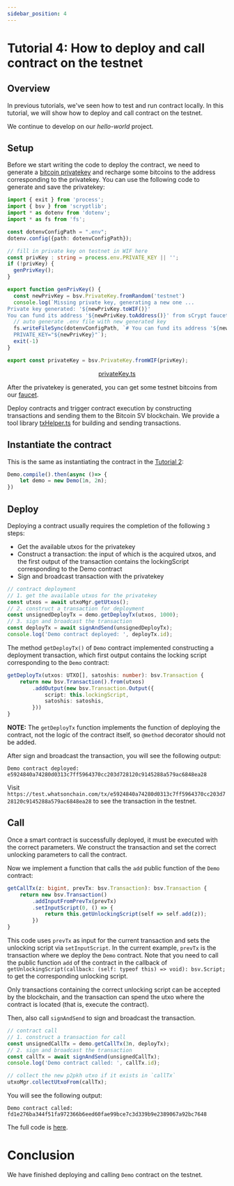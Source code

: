 ```yaml
---
sidebar_position: 4
---
```


# Tutorial 4: How to deploy and call contract on the testnet


## Overview

In previous tutorials, we've seen how to test and run contract locally. In this tutorial, we will show how to deploy and call contract on the testnet. 

We continue to develop on our *hello-world* project.

## Setup

Before we start writing the code to deploy the contract, we need to generate a [bitcoin privatekey](https://en.bitcoin.it/wiki/Private_key) and recharge some bitcoins to the address corresponding to the privatekey. You can use the following code to generate and save the privatekey:

```ts
import { exit } from 'process';
import { bsv } from 'scryptlib';
import * as dotenv from 'dotenv';
import * as fs from 'fs';

const dotenvConfigPath = ".env";
dotenv.config({path: dotenvConfigPath});

// fill in private key on testnet in WIF here
const privKey : string = process.env.PRIVATE_KEY || '';
if (!privKey) {
  genPrivKey();
}

export function genPrivKey() {
  const newPrivKey = bsv.PrivateKey.fromRandom('testnet')
  console.log(`Missing private key, generating a new one ...
Private key generated: '${newPrivKey.toWIF()}'
You can fund its address '${newPrivKey.toAddress()}' from sCrypt faucet https://scrypt.io/#faucet`);
  // auto generate .env file with new generated key
  fs.writeFileSync(dotenvConfigPath, `# You can fund its address '${newPrivKey.toAddress()}' from sCrypt faucet https://scrypt.io/#faucet
  PRIVATE_KEY="${newPrivKey}"`);
  exit(-1)
}

export const privateKey = bsv.PrivateKey.fromWIF(privKey);
```

<center><a href="https://github.com/sCrypt-Inc/scryptTS-examples/blob/master/tests/privateKey.ts">privateKey.ts</a></center>

After the privatekey is generated, you can get some testnet bitcoins from our [faucet](https://scrypt.io/#faucet).


Deploy contracts and trigger contract execution by constructing transactions and sending them to the Bitcoin SV blockchain. We provide a tool library [txHelper.ts](https://github.com/sCrypt-Inc/scryptTS-examples/blob/master/tests/txHelper.ts) for building and sending transactions.

## Instantiate the contract

This is the same as instantiating the contract in the [Tutorial 2](./how-to-test-contract.md#instantiate-the-contract):

```ts
Demo.compile().then(async ()=> {
    let demo = new Demo(1n, 2n);
})
```

## Deploy


Deploying a contract usually requires the completion of the following `3` steps:

- Get the available utxos for the privatekey
- Construct a transaction: the input of which is the acquired utxos, and the first output of the transaction contains the lockingScript corresponding to the Demo contract
- Sign and broadcast transaction with the privatekey

```ts
// contract deployment
// 1. get the available utxos for the privatekey
const utxos = await utxoMgr.getUtxos();
// 2. construct a transaction for deployment
const unsignedDeployTx = demo.getDeployTx(utxos, 1000);
// 3. sign and broadcast the transaction
const deployTx = await signAndSend(unsignedDeployTx);
console.log('Demo contract deployed: ', deployTx.id);
```

The method `getDeployTx()` of `Demo` contract implemented constructing a deployment transaction, which first output contains the locking script corresponding to the `Demo` contract:

```ts
getDeployTx(utxos: UTXO[], satoshis: number): bsv.Transaction {
    return new bsv.Transaction().from(utxos)
        .addOutput(new bsv.Transaction.Output({
            script: this.lockingScript,
            satoshis: satoshis,
        }))
}
```

**NOTE:** The `getDeployTx` function implements the function of deploying the contract, not the logic of the contract itself, so `@method` decorator should not be added.

After sign and broadcast the transaction, you will see the following output:

```
Demo contract deployed:  e5924840a74280d0313c7ff5964370cc203d728120c9145288a579ac6848ea28
```

Visit `https://test.whatsonchain.com/tx/e5924840a74280d0313c7ff5964370cc203d728120c9145288a579ac6848ea28` to see the transaction in the testnet.

## Call

Once a smart contract is successfully deployed, it must be executed with the correct parameters. We construct the transaction and set the correct unlocking parameters to call the contract.

Now we implement a function that calls the `add` public function of the `Demo` contract:

```ts
getCallTx(z: bigint, prevTx: bsv.Transaction): bsv.Transaction {
    return new bsv.Transaction()
        .addInputFromPrevTx(prevTx)
        .setInputScript(0, () => {
            return this.getUnlockingScript(self => self.add(z));
        })
}
```

This code uses `prevTx` as input for the current transaction and sets the unlocking script via `setInputScript`. In the current example, `prevTx` is the transaction where we deploy the `Demo` contract. Note that you need to call the public function `add` of the contract in the callback of `getUnlockingScript(callback: (self: typeof this) => void): bsv.Script;` to get the corresponding unlocking script.

Only transactions containing the correct unlocking script can be accepted by the blockchain, and the transaction can spend the utxo where the contract is located (that is, execute the contract).

Then, also call `signAndSend` to sign and broadcast the transaction.

```ts
// contract call
// 1. construct a transaction for call
const unsignedCallTx = demo.getCallTx(3n, deployTx);
// 2. sign and broadcast the transaction
const callTx = await signAndSend(unsignedCallTx);
console.log('Demo contract called: ', callTx.id);

// collect the new p2pkh utxo if it exists in `callTx`
utxoMgr.collectUtxoFrom(callTx);
```

You will see the following output:

```
Demo contract called:  fd1e276ba344f51fa972366b6eed60fae99bce7c3d339b9e2389067a92bc7648
```


The full code is [here](https://github.com/sCrypt-Inc/scryptTS-examples/blob/master/tests/testnet/demo.ts).
# Conclusion

We have finished deploying and calling `Demo` contract on the testnet.
















